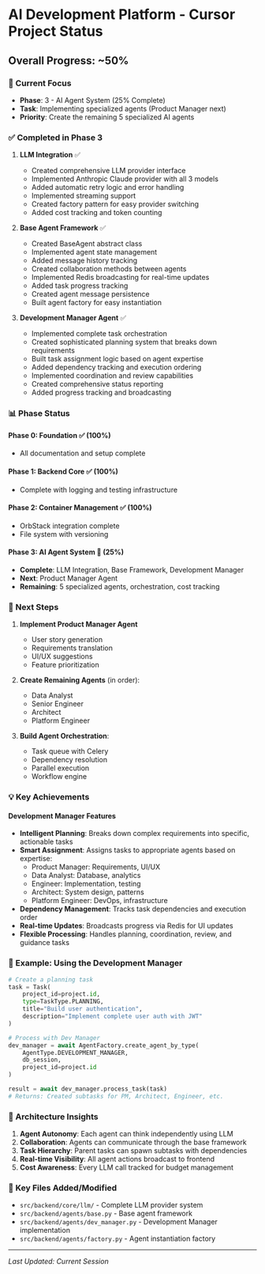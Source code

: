 # AI Development Platform - Cursor Project Status

## Overall Progress: ~50%

### 🎯 Current Focus
- **Phase**: 3 - AI Agent System (25% Complete)
- **Task**: Implementing specialized agents (Product Manager next)
- **Priority**: Create the remaining 5 specialized AI agents

### ✅ Completed in Phase 3
1. **LLM Integration** ✅
   - Created comprehensive LLM provider interface
   - Implemented Anthropic Claude provider with all 3 models
   - Added automatic retry logic and error handling
   - Implemented streaming support
   - Created factory pattern for easy provider switching
   - Added cost tracking and token counting

2. **Base Agent Framework** ✅
   - Created BaseAgent abstract class
   - Implemented agent state management
   - Added message history tracking
   - Created collaboration methods between agents
   - Implemented Redis broadcasting for real-time updates
   - Added task progress tracking
   - Created agent message persistence
   - Built agent factory for easy instantiation

3. **Development Manager Agent** ✅
   - Implemented complete task orchestration
   - Created sophisticated planning system that breaks down requirements
   - Built task assignment logic based on agent expertise
   - Added dependency tracking and execution ordering
   - Implemented coordination and review capabilities
   - Created comprehensive status reporting
   - Added progress tracking and broadcasting

### 📊 Phase Status

#### Phase 0: Foundation ✅ (100%)
- All documentation and setup complete

#### Phase 1: Backend Core ✅ (100%)
- Complete with logging and testing infrastructure

#### Phase 2: Container Management ✅ (100%)
- OrbStack integration complete
- File system with versioning

#### Phase 3: AI Agent System 🚧 (25%)
- **Complete**: LLM Integration, Base Framework, Development Manager
- **Next**: Product Manager Agent
- **Remaining**: 5 specialized agents, orchestration, cost tracking

### 🚀 Next Steps

1. **Implement Product Manager Agent**
   - User story generation
   - Requirements translation
   - UI/UX suggestions
   - Feature prioritization

2. **Create Remaining Agents** (in order):
   - Data Analyst
   - Senior Engineer
   - Architect
   - Platform Engineer

3. **Build Agent Orchestration**:
   - Task queue with Celery
   - Dependency resolution
   - Parallel execution
   - Workflow engine

### 💡 Key Achievements

#### Development Manager Features
- **Intelligent Planning**: Breaks down complex requirements into specific, actionable tasks
- **Smart Assignment**: Assigns tasks to appropriate agents based on expertise:
  - Product Manager: Requirements, UI/UX
  - Data Analyst: Database, analytics
  - Engineer: Implementation, testing
  - Architect: System design, patterns
  - Platform Engineer: DevOps, infrastructure
- **Dependency Management**: Tracks task dependencies and execution order
- **Real-time Updates**: Broadcasts progress via Redis for UI updates
- **Flexible Processing**: Handles planning, coordination, review, and guidance tasks

### 📝 Example: Using the Development Manager

```python
# Create a planning task
task = Task(
    project_id=project.id,
    type=TaskType.PLANNING,
    title="Build user authentication",
    description="Implement complete user auth with JWT"
)

# Process with Dev Manager
dev_manager = await AgentFactory.create_agent_by_type(
    AgentType.DEVELOPMENT_MANAGER,
    db_session,
    project_id=project.id
)

result = await dev_manager.process_task(task)
# Returns: Created subtasks for PM, Architect, Engineer, etc.
```

### 🎨 Architecture Insights

1. **Agent Autonomy**: Each agent can think independently using LLM
2. **Collaboration**: Agents can communicate through the base framework
3. **Task Hierarchy**: Parent tasks can spawn subtasks with dependencies
4. **Real-time Visibility**: All agent actions broadcast to frontend
5. **Cost Awareness**: Every LLM call tracked for budget management

### 🔗 Key Files Added/Modified
- `src/backend/core/llm/` - Complete LLM provider system
- `src/backend/agents/base.py` - Base agent framework
- `src/backend/agents/dev_manager.py` - Development Manager implementation
- `src/backend/agents/factory.py` - Agent instantiation factory

---
*Last Updated: Current Session* 